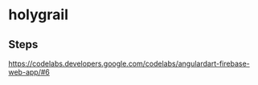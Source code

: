 # holygrail


## Steps 
https://codelabs.developers.google.com/codelabs/angulardart-firebase-web-app/#6